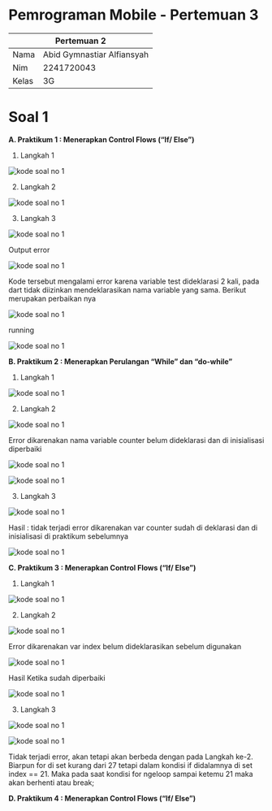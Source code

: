 # Pemrograman Mobile - Pertemuan 3

<table>
    <thead>
        <th style="text-align: center;" colspan="2">Pertemuan 2</th>
    </thead>
    <tbody>
        <tr>
            <td>Nama</td>
            <td>Abid Gymnastiar Alfiansyah</td>
        </tr>
        <tr>
            <td>Nim</td>
            <td>2241720043</td>
        </tr>
        <tr>
            <td>Kelas</td>
            <td>3G</td>
        </tr>
    </tbody>
</table>

 
# Soal 1

<b>A. Praktikum 1 : Menerapkan Control Flows (“If/ Else”)</b>

1. Langkah 1

![kode soal no 1](../../docs/pertemuan2/praktikum1_1.png)

2. Langkah 2

![kode soal no 1](../../docs/pertemuan2/praktikum1_2.png)

3. Langkah 3

![kode soal no 1](../../docs/pertemuan2/praktikum1_3.png)

Output error

![kode soal no 1](../../docs/pertemuan2/praktikum1_4.png)

Kode tersebut mengalami error karena variable test dideklarasi 2 kali, pada dart tidak diizinkan mendeklarasikan nama variable yang sama. Berikut merupakan perbaikan nya

![kode soal no 1](../../docs/pertemuan2/praktikum1_5.png)

running

![kode soal no 1](../../docs/pertemuan2/praktikum1_6.png)


<b>B. Praktikum 2 : Menerapkan Perulangan “While” dan “do-while”</b>

1. Langkah 1

![kode soal no 1](../../docs/pertemuan2/praktikum2_1.png)

2. Langkah 2

![kode soal no 1](../../docs/pertemuan2/praktikum2_2.png)

Error dikarenakan nama variable counter belum dideklarasi dan di inisialisasi 
diperbaiki

![kode soal no 1](../../docs/pertemuan2/praktikum2_3.png)

![kode soal no 1](../../docs/pertemuan2/praktikum2_4.png)

3. Langkah 3

![kode soal no 1](../../docs/pertemuan2/praktikum2_5.png)

Hasil : tidak terjadi error dikarenakan var counter sudah di deklarasi dan di inisialisasi di praktikum sebelumnya 

![kode soal no 1](../../docs/pertemuan2/praktikum2_6.png)

<b>C. Praktikum 3 : Menerapkan Control Flows (“If/ Else”)</b>

1. Langkah 1

![kode soal no 1](../../docs/pertemuan2/praktikum3_1.png)

2. Langkah 2

![kode soal no 1](../../docs/pertemuan2/praktikum3_2.png)

Error dikarenakan var index belum dideklarasikan sebelum digunakan

![kode soal no 1](../../docs/pertemuan2/praktikum3_3.png)

Hasil Ketika sudah diperbaiki

![kode soal no 1](../../docs/pertemuan2/praktikum3_4.png)

3. Langkah 3

![kode soal no 1](../../docs/pertemuan2/praktikum3_5.png)

![kode soal no 1](../../docs/pertemuan2/praktikum3_6.png)

Tidak terjadi error, akan tetapi akan berbeda dengan pada Langkah ke-2. Biarpun for di set kurang dari 27 tetapi dalam kondisi if didalamnya di set index == 21. Maka pada saat kondisi for ngeloop sampai ketemu 21 maka akan berhenti atau break;

<b>D. Praktikum 4 : Menerapkan Control Flows (“If/ Else”)</b>